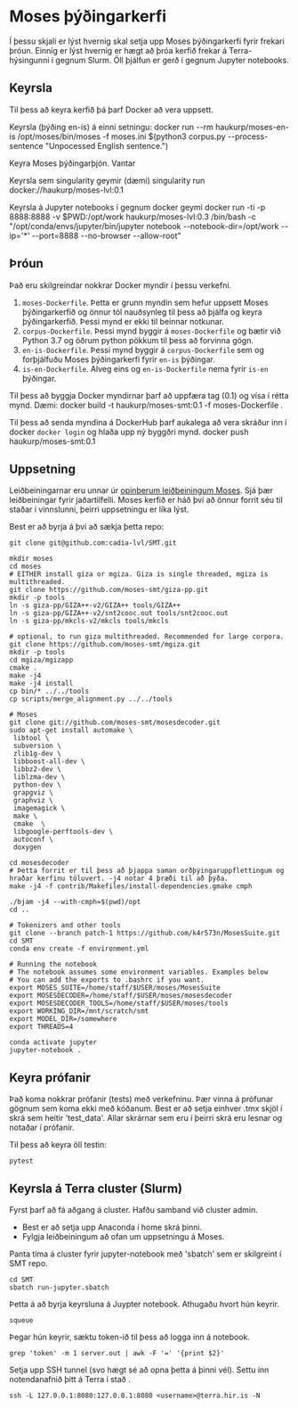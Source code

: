 # Moses þýðingarkerfi
Í þessu skjali er lýst hvernig skal setja upp Moses þýðingarkerfi fyrir frekari þróun.
Einnig er lýst hvernig er hægt að þróa kerfið frekar á Terra-hýsingunni í gegnum Slurm.
Öll þjálfun er gerð í gegnum Jupyter notebooks.

## Keyrsla
Til þess að keyra kerfið þá þarf Docker að vera uppsett.

Keyrsla (þýðing en-is) á einni setningu:
    docker run --rm haukurp/moses-en-is /opt/moses/bin/moses -f moses.ini $(python3 corpus.py --process-sentence "Unpocessed English sentence.")

Keyra Moses þýðingarþjón.
    Vantar

Keyrsla sem singularity geymir (dæmi)
    singularity run docker://haukurp/moses-lvl:0.1

Keyrsla á Jupyter notebooks í gegnum docker geymi
    docker run -ti -p 8888:8888 -v $PWD:/opt/work haukurp/moses-lvl:0.3 /bin/bash -c "/opt/conda/envs/jupyter/bin/jupyter notebook --notebook-dir=/opt/work --ip='*' --port=8888 --no-browser --allow-root"

## Þróun
Það eru skilgreindar nokkrar Docker myndir í þessu verkefni.

1. `moses-Dockerfile`. Þetta er grunn myndin sem hefur uppsett Moses þýðingarkerfið og önnur tól nauðsynleg til þess að þjálfa og keyra þýðingarkerfið. Þessi mynd er ekki til beinnar notkunar.
1. `corpus-Dockerfile`. Þessi mynd byggir á `moses-Dockerfile` og bætir við Python 3.7 og öðrum python pökkum til þess að forvinna gögn.
1. `en-is-Dockerfile`. Þessi mynd byggir á `corpus-Dockerfile` sem og forþjálfuðu Moses þýðingarkerfi fyrir `en-is` þýðingar.
1. `is-en-Dockerfile`. Alveg eins og `en-is-Dockerfile` nema fyrir `is-en` þýðingar.

Til þess að byggja Docker myndirnar þarf að uppfæra tag (0.1) og vísa í rétta mynd.
Dæmi:
    docker build -t haukurp/moses-smt:0.1 -f moses-Dockerfile .

Til þess að senda myndina á DockerHub þarf aukalega að vera skráður inn í docker `docker login` og hlaða upp ný byggðri mynd.
    docker push haukurp/moses-smt:0.1

## Uppsetning
Leiðbeiningarnar eru unnar úr [opinberum leiðbeiningum Moses](http://www.statmt.org/moses/?n=Development.GetStarted). Sjá þær leiðbeiningar fyrir jaðartilfelli.
Moses kerfið er háð því að önnur forrit séu til staðar í vinnslunni, þeirri uppsetningu er líka lýst.

Best er að byrja á því að sækja þetta repo:

    git clone git@github.com:cadia-lvl/SMT.git 

    mkdir moses
    cd moses
    # EITHER install giza or mgiza. Giza is single threaded, mgiza is multithreaded.
    git clone https://github.com/moses-smt/giza-pp.git
    mkdir -p tools
    ln -s giza-pp/GIZA++-v2/GIZA++ tools/GIZA++
    ln -s giza-pp/GIZA++-v2/snt2cooc.out tools/snt2cooc.out
    ln -s giza-pp/mkcls-v2/mkcls tools/mkcls

    # optional, to run giza multithreaded. Recommended for large corpora.    
    git clone https://github.com/moses-smt/mgiza.git
    mkdir -p tools
    cd mgiza/mgizapp
    cmake .
    make -j4
    make -j4 install
    cp bin/* ../../tools
    cp scripts/merge_alignment.py ../../tools

    # Moses
    git clone git://github.com/moses-smt/mosesdecoder.git
    sudo apt-get install automake \
     libtool \ 
     subversion \ 
     zlib1g-dev \ 
     libboost-all-dev \ 
     libbz2-dev \ 
     liblzma-dev \ 
     python-dev \ 
     grapgviz \ 
     graphviz \ 
     imagemagick \ 
     make \ 
     cmake  \ 
     libgoogle-perftools-dev \
     autoconf \ 
     doxygen

    cd mosesdecoder
    # Þetta forrit er til þess að þjappa saman orðþýingaruppflettingum og hraðar kerfinu töluvert. -j4 notar 4 þræði til að þýða.
    make -j4 -f contrib/Makefiles/install-dependencies.gmake cmph

    ./bjam -j4 --with-cmph=$(pwd)/opt
    cd ..
    
    # Tokenizers and other tools
    git clone --branch patch-1 https://github.com/k4r573n/MosesSuite.git
    cd SMT
    conda env create -f environment.yml 

    # Running the notebook
    # The notebook assumes some environment variables. Examples below
    # You can add the exports to .bashrc if you want.
    export MOSES_SUITE=/home/staff/$USER/moses/MosesSuite
    export MOSESDECODER=/home/staff/$USER/moses/mosesdecoder
    export MOSESDECODER_TOOLS=/home/staff/$USER/moses/tools
    export WORKING_DIR=/mnt/scratch/smt
    export MODEL_DIR=/somewhere
    export THREADS=4

    conda activate jupyter
    jupyter-notebook .

## Keyra prófanir
Það koma nokkrar prófanir (tests) með verkefninu. Þær vinna á prófunar gögnum sem koma ekki með kóðanum. Best er að setja einhver .tmx skjöl í skrá sem heitir 'test_data'. Allar skrárnar sem eru í þeirri skrá eru lesnar og notaðar í prófanir.

Til þess að keyra öll testin:

    pytest

## Keyrsla á Terra cluster (Slurm)
Fyrst þarf að fá aðgang á cluster. Hafðu samband við cluster admin.

- Best er að setja upp Anaconda í home skrá þinni.
- Fylgja leiðbeiningum að ofan um uppsetningu á Moses.

Panta tíma á cluster fyrir jupyter-notebook með 'sbatch' sem er skilgreint í SMT repo.
    
    cd SMT
    sbatch run-jupyter.sbatch

Þetta á að byrja keyrsluna á Juypter notebook. Athugaðu hvort hún keyrir.

    squeue

Þegar hún keyrir, sæktu token-ið til þess að logga inn á notebook.

    grep 'token' -m 1 server.out | awk -F '=' '{print $2}' 

Setja upp SSH tunnel (svo hægt sé að opna þetta á þinni vél). Settu inn notendanafnið þitt á Terra í stað <username>.

    ssh -L 127.0.0.1:8080:127.0.0.1:8080 <username>@terra.hir.is -N
    
